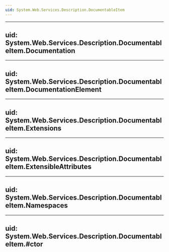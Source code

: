 ```yaml
---
uid: System.Web.Services.Description.DocumentableItem
---
```


---
uid: System.Web.Services.Description.DocumentableItem.Documentation
---

---
uid: System.Web.Services.Description.DocumentableItem.DocumentationElement
---

---
uid: System.Web.Services.Description.DocumentableItem.Extensions
---

---
uid: System.Web.Services.Description.DocumentableItem.ExtensibleAttributes
---

---
uid: System.Web.Services.Description.DocumentableItem.Namespaces
---

---
uid: System.Web.Services.Description.DocumentableItem.#ctor
---
